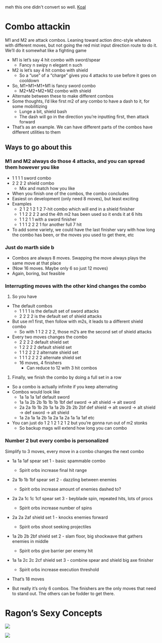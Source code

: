 meh this one didn't convert so well. [Koal](https://docs.google.com/document/d/19QxwHmiLL0ORkXkdVE_uowtixcsOHM6kjcGITx209XE/edit)
# Combo attackin

M1 and M2 are attack combos. Leaning toward action dmc-style whatevs with different moves, but not going the red mist input direction route to do it. We’ll do it somewhat like a fighting game

- M1 is let’s say 4 hit combo with sword/spear
    - Fancy n swipy n elegant n such
- M2 is let’s say 4 hit combo with shield
    - So a “use” of a “charge” gives you 4 attacks to use before it goes on cooldown
- So, M1+M1+M1+M1 is fancy sword combo
    - M2+M2+M2+M2 combo with shield
- Alternate between these to make different combos
- Some thoughts, I’d like first m2 of any combo to have a dash to it, for some mobilitizing
    - Lunge a bit, shield bash
    - The dash will go in the direction you’re inputting first, then attack forward
- That’s as an example. We can have different parts of the combos have different utilities to them

## Ways to go about this

### M1 and M2 always do those 4 attacks, and you can spread them however you like

- 1 1 1 1 sword combo
- 2 2 2 2 shield combo
    - Mix and match how you like
- When you finish one of the combos, the combo concludes
- Easiest on development (only need 8 moves), but least exciting
- Examples
    - 2 1 2 1 2 1 2 7-hit combo which will end in a shield finisher
    - 1 1 2 2 2 2 and the 4th m2 has been used so it ends it at 6 hits
    - 1 1 2 1 1 with a sword finisher
    - 1 1 1 2 2 2 1 for another full 7 hit
- To add some variety, we could have the last finisher vary with how long the combo has been, or the moves you used to get there, etc

### Just do marth side b

- Combos are always 8 moves. Swapping the move always plays the same move at that place
- (Now 16 moves. Maybe only 6 so just 12 moves)
- Again, boring, but feasible

### Interrupting moves with the other kind changes the combo

1. So you have

- The default combos
    - 1 1 1 1 is the default set of sword attacks
    - 2 2 2 2 is the default set of shield attacks
- But use m1 first, then follow with m2s, it leads to a different shield combo
    - So with 1 1 2 2 2 2, those m2’s are the second set of shield attacks
- Every two moves changes the combo
    - 2 2 2 2 default shield set
    - 1 2 2 2 2 default shield set
    - 1 1 2 2 2 2 alternate shield set
    - 1 1 1 2 2 2 2 alternate shield set
    - 16 moves, 4 finishers
        - Can reduce to 12 with 3 hit combos

1. Finally, we finish the combo by doing a full set in a row

- So a combo is actually infinite if you keep alternating
- Combos would look like
    - 1a 1a 1a 1af default sword
    - 1a 1a 2b 2b 1b 1b 1b 1bf def sword → alt shield → alt sword
    - 2a 2a 1b 1b 2b 1a 1a 2b 2b 2b 2bf def shield → alt sword → alt shield → def sword → alt shield
    - 1a 2a 1a 1a 2b 1a 2a 1a 2a 1a 1a 1af etc
- You can just do 1 2 1 2 1 2 1 2 but you’re gonna run out of m2 stonks
    - So backup mags will extend how long you can combo

### Number 2 but every combo is personalized

Simplify to 3 moves, every move in a combo changes the next combo
- 1a 1a 1af spear set 1 - basic spammable combo
	- Spirit orbs increase final hit range
- 2a 1b 1b 1bf spear set 2 - dazzling between enemies
	- Spirit orbs increase amount of enemies dashed to?
- 2a 2a 1c 1c 1cf spear set 3 - beyblade spin, repeated hits, lots of procs
	- Spirit orbs increase number of spins
- 2a 2a 2af shield set 1 - knocks enemies forward
	- Spirit orbs shoot seeking projectiles
- 1a 2b 2b 2bf shield set 2 - slam floor, big shockwave that gathers enemies in middle
	- Spirit orbs give barrier per enemy hit
- 1a 1a 2c 2c 2cf shield set 3 - combine spear and shield big axe finisher
	- Spirit orbs increase execution threshold

- That’s 18 moves
- But really it’s only 6 combos. The finishers are the only moves that need to stand out. The others can be fodder to get there.

# Ragon’s Sexy Concepts

![](_Public/img/Attachment%203.png)

![](<Attachment 1 1.png>)